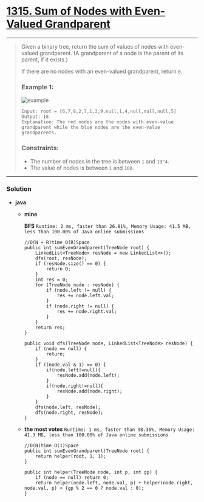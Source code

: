 # [1315. Sum of Nodes with Even-Valued Grandparent](https://leetcode.com/problems/sum-of-nodes-with-even-valued-grandparent/)
---

> Given a binary tree, return the sum of values of nodes with even-valued grandparent.  (A grandparent of a node is the parent of its parent, if it exists.)
>
> If there are no nodes with an even-valued grandparent, return `0`.
>
>
>
> ### Example 1:
> ![example](https://assets.leetcode.com/uploads/2019/07/24/1473_ex1.png)
> ```
> Input: root = [6,7,8,2,7,1,3,9,null,1,4,null,null,null,5]
> Output: 18
> Explanation: The red nodes are the nodes with even-value grandparent while the blue nodes are the even-value grandparents.
> ```
>
> ### Constraints:
> * The number of nodes in the tree is between `1` and `10^4`.
> * The value of nodes is between `1` and `100`.

---

### Solution
* **java**
  * **mine** 
    
    **BFS** `Runtime: 2 ms, faster than 26.81%, Memory Usage: 41.5 MB, less than 100.00% of Java online submissions`
    ```
    //O(N + R)time O(R)Space
    public int sumEvenGrandparent(TreeNode root) {
        LinkedList<TreeNode> resNode = new LinkedList<>();
        dfs(root, resNode);
        if (resNode.size() == 0) {
            return 0;
        }
        int res = 0;
        for (TreeNode node : resNode) {
            if (node.left != null) {
                res += node.left.val;
            }
            if (node.right != null) {
                res += node.right.val;
            }
        }
        return res;
    }

    public void dfs(TreeNode node, LinkedList<TreeNode> resNode) {
        if (node == null) {
            return;
        }
        if ((node.val & 1) == 0) {
            if(node.left!=null){
                resNode.add(node.left);    
            }
            if(node.right!=null){
                resNode.add(node.right);    
            }
        }
        dfs(node.left, resNode);
        dfs(node.right, resNode);
    }
    ```
    
  * **the most votes** `Runtime: 1 ms, faster than 98.36%, Memory Usage: 41.3 MB, less than 100.00% of Java online submissions`
    ```
    //O(N)time O(1)Space
    public int sumEvenGrandparent(TreeNode root) {
        return helper(root, 1, 1);
    }

    public int helper(TreeNode node, int p, int gp) {
        if (node == null) return 0;
        return helper(node.left, node.val, p) + helper(node.right, node.val, p) + (gp % 2 == 0 ? node.val : 0);
    }
    ```
  
